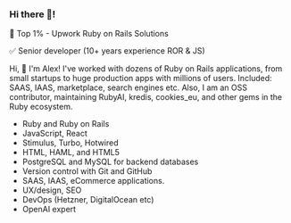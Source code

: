 ### Hi there 👋!

🥇 Top 1% - Upwork Ruby on Rails Solutions

✅ Senior developer (10+ years experience ROR & JS)

Hi, 👋 I'm Alex! I've worked with dozens of Ruby on Rails applications, from small startups to huge production apps with millions of users. Included: SAAS, IAAS, marketplace, search engines etc. Also, I am an OSS contributor, maintaining RubyAI, kredis, cookies_eu, and other gems in the Ruby ecosystem.

- Ruby and Ruby on Rails
- JavaScript, React
- Stimulus, Turbo, Hotwired
- HTML, HAML, and HTML5
- PostgreSQL and MySQL for backend databases
- Version control with Git and GitHub
- SAAS, IAAS, eCommerce applications.
- UX/design, SEO
- DevOps (Hetzner, DigitalOcean etc)
- OpenAI expert


<!--
**a1xsh/a1xsh** is a ✨ _special_ ✨ repository because its `README.md` (this file) appears on your GitHub profile.

Here are some ideas to get you started:

- 🔭 I’m currently working on ...
- 🌱 I’m currently learning ...
- 👯 I’m looking to collaborate on ...
- 🤔 I’m looking for help with ...
- 💬 Ask me about ...
- 📫 How to reach me: ...
- 😄 Pronouns: ...
- ⚡ Fun fact: ...
-->
